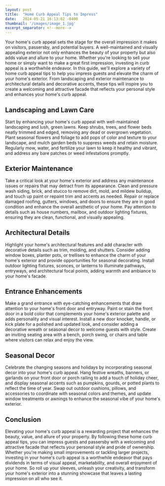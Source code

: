 ```yaml
---
layout: post
title:  "Home Curb Appeal Tips to Impress"
date:   2024-05-21 16:13:02 -0400
thumbnail: '/images/image_1.jpg'
excerpt_separator: <!--more-->
---
```

Your home's curb appeal sets the stage for the overall impression it makes on visitors, passersby, and potential buyers. <!--more-->A well-maintained and visually appealing exterior not only enhances the beauty of your property but also adds value and allure to your home. Whether you're looking to sell your home or simply want to make a great first impression, investing in curb appeal is a worthwhile endeavor. In this guide, we'll explore a variety of home curb appeal tips to help you impress guests and elevate the charm of your home's exterior. From landscaping and exterior maintenance to architectural details and decorative accents, these tips will inspire you to create a welcoming and attractive facade that reflects your personal style and enhances your home's curb appeal.

## Landscaping and Lawn Care
Start by enhancing your home's curb appeal with well-maintained landscaping and lush, green lawns. Keep shrubs, trees, and flower beds neatly trimmed and edged, removing any dead or overgrown vegetation. Plant seasonal flowers and foliage to add pops of color and texture to your landscape, and mulch garden beds to suppress weeds and retain moisture. Regularly mow, water, and fertilize your lawn to keep it healthy and vibrant, and address any bare patches or weed infestations promptly.

## Exterior Maintenance
Take a critical look at your home's exterior and address any maintenance issues or repairs that may detract from its appearance. Clean and pressure wash siding, brick, and stucco to remove dirt, mold, and mildew buildup, and touch up paint or repaint trim and accents as needed. Repair or replace damaged roofing, gutters, windows, and doors to ensure they are in good condition and enhance the overall aesthetic of your home. Pay attention to details such as house numbers, mailbox, and outdoor lighting fixtures, ensuring they are clean, functional, and visually appealing.

## Architectural Details
Highlight your home's architectural features and add character with decorative details such as trim, molding, and shutters. Consider adding window boxes, planter pots, or trellises to enhance the charm of your home's exterior and provide opportunities for seasonal decorating. Install outdoor lighting fixtures, sconces, or lanterns to illuminate pathways, entryways, and architectural focal points, adding warmth and ambiance to your home's facade.

## Entrance Enhancements
Make a grand entrance with eye-catching enhancements that draw attention to your home's front door and entryway. Paint or stain the front door in a bold color that complements your home's exterior palette and adds personality and visual interest. Install a new door knocker, handle, or kick plate for a polished and updated look, and consider adding a decorative wreath or seasonal decor to welcome guests with style. Create an inviting seating area with a bench, porch swing, or chairs and table where visitors can relax and enjoy the view.

## Seasonal Decor
Celebrate the changing seasons and holidays by incorporating seasonal decor into your home's curb appeal. Hang festive wreaths, banners, or garlands on your front door or porch railing to add a touch of holiday cheer, and display seasonal accents such as pumpkins, gourds, or potted plants to reflect the time of year. Swap out outdoor cushions, pillows, and accessories to coordinate with seasonal colors and themes, and update window treatments or awnings to enhance the seasonal vibe of your home's exterior.

## Conclusion
Elevating your home's curb appeal is a rewarding project that enhances the beauty, value, and allure of your property. By following these home curb appeal tips, you can impress guests and passersby with a welcoming and attractive facade that reflects your personal style and pride of ownership. Whether you're making small improvements or tackling larger projects, investing in your home's curb appeal is a worthwhile endeavor that pays dividends in terms of visual appeal, marketability, and overall enjoyment of your home. So roll up your sleeves, unleash your creativity, and transform your home's exterior into a stunning showcase that leaves a lasting impression on all who see it.
